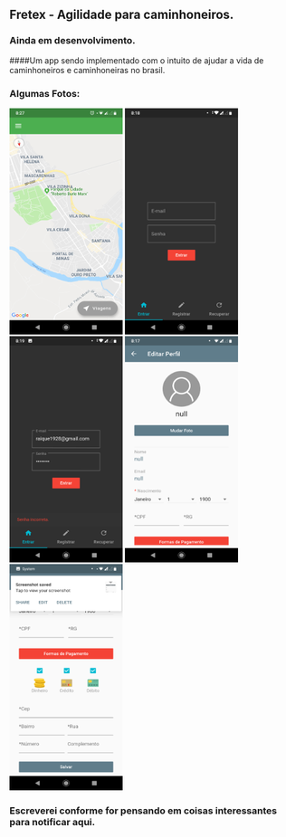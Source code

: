 ## Fretex - Agilidade para caminhoneiros.
### Ainda em desenvolvimento.

####Um app sendo implementado com o intuito de ajudar a vida de caminhoneiros e caminhoneiras no brasil.

### Algumas Fotos: 

<img src="https://github.com/rablidad/Fretex-App/blob/master/images/readmeImages/Screenshot_20190703-202725.png" width="200" height="400"/> <img src="https://github.com/rablidad/Fretex-App/blob/master/images/readmeImages/Screenshot_20190701-201853.png" width="200" height="400" /> <img src="https://github.com/rablidad/Fretex-App/blob/master/images/readmeImages/Screenshot_20190701-201904.png" width="200" height="400" /> <img src="https://github.com/rablidad/Fretex-App/blob/master/images/readmeImages/Screenshot_20190701-201754.png" width="200" height="400" />
<img src="https://github.com/rablidad/Fretex-App/blob/master/images/readmeImages/Screenshot_20190701-201758.png" width="200" height="400" />



### Escreverei conforme for pensando em coisas interessantes para notificar aqui.
